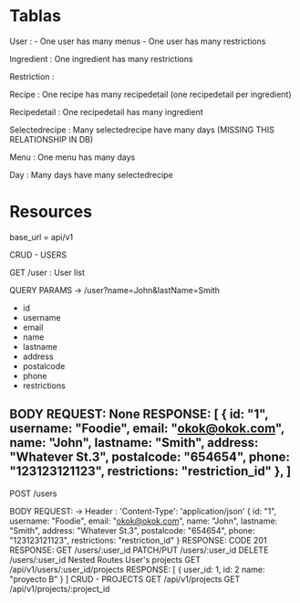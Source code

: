 # Tablas 

User : - One user has many menus
       - One user has many restrictions

Ingredient : One ingredient has many restrictions 

Restriction :

Recipe : One recipe has many recipedetail (one recipedetail per ingredient)

Recipedetail : One recipedetail has many ingredient

Selectedrecipe : Many selectedrecipe have many days (MISSING THIS RELATIONSHIP IN DB)

Menu : One menu has many days

Day : Many days have many selectedrecipe

# Resources

base_url = api/v1

CRUD - USERS

GET /user : User list

QUERY PARAMS -> /user?name=John&lastName=Smith
- id
- username
- email 
- name 
- lastname
- address
- postalcode
- phone
- restrictions

BODY REQUEST: None
RESPONSE:
[
  {
    id: "1",
    username: "Foodie",
    email: "okok@okok.com", 
    name: "John", 
    lastname: "Smith",
    address: "Whatever St.3",
    postalcode: "654654",
    phone: "123123121123",
    restrictions: "restriction_id"
  },
]
-----------------------------------
POST /users

BODY REQUEST: ->  Header : 'Content-Type': 'application/json'
{
  id: "1",
    username: "Foodie",
    email: "okok@okok.com", 
    name: "John", 
    lastname: "Smith",
    address: "Whatever St.3",
    postalcode: "654654",
    phone: "123123121123",
    restrictions: "restriction_id"
}
RESPONSE: CODE 201
RESPONSE:
GET /users/:user_id
PATCH/PUT /users/:user_id
DELETE /users/:user_id
Nested Routes 
User's projects
GET /api/v1/users/:user_id/projects
RESPONSE:
[
  {
    user_id: 1,
    id: 2
    name: "proyecto B"
  }
]
CRUD - PROJECTS
GET /api/v1/projects
GET /api/v1/projects/:project_id
